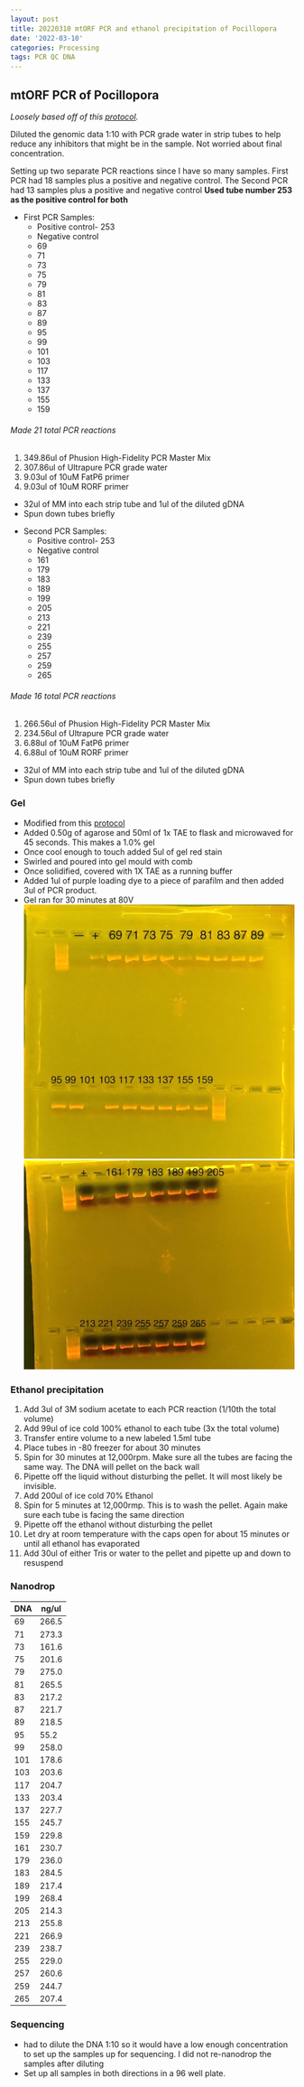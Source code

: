 ```yaml
---
layout: post
title: 20220310 mtORF PCR and ethanol precipitation of Pocillopora
date: '2022-03-10'
categories: Processing
tags: PCR QC DNA
---
```


## mtORF PCR of Pocillopora
*Loosely based off of this [protocol](https://meschedl.github.io/MESPutnam_Open_Lab_Notebook/mtORF-protocol/).*

Diluted the genomic data 1:10 with PCR grade water in strip tubes to help reduce any inhibitors that might be in the sample. Not worried about final concentration.

Setting up two separate PCR reactions since I have so many samples.
First PCR had 18 samples plus a positive and negative control. The Second PCR had 13 samples plus a positive and negative control
**Used tube number 253 as the positive control for both**

 - First PCR Samples:
    * Positive control- 253
    * Negative control
    * 69
    * 71
    * 73
    * 75
    * 79
    * 81
    * 83
    * 87
    * 89
    * 95
    * 99
    * 101
    * 103
    * 117
    * 133
    * 137
    * 155
    * 159

###### Made 21 total PCR reactions
  1. 349.86ul of Phusion High-Fidelity PCR Master Mix
  2. 307.86ul of Ultrapure PCR grade water
  3. 9.03ul of 10uM FatP6 primer
  4. 9.03ul of 10uM RORF primer

  * 32ul of MM into each strip tube and 1ul of the diluted gDNA
  * Spun down tubes briefly


 - Second PCR Samples:
    * Positive control- 253
    * Negative control
    * 161
    * 179
    * 183
    * 189
    * 199
    * 205
    * 213
    * 221
    * 239
    * 255
    * 257
    * 259
    * 265


###### Made 16 total PCR reactions
  1. 266.56ul of Phusion High-Fidelity PCR Master Mix
  2. 234.56ul of Ultrapure PCR grade water
  3. 6.88ul of 10uM FatP6 primer
  4. 6.88ul of 10uM RORF primer

  * 32ul of MM into each strip tube and 1ul of the diluted gDNA
  * Spun down tubes briefly

### Gel

- Modified from this [protocol](https://meschedl.github.io/MESPutnam_Open_Lab_Notebook/Gel-Protocol/)
- Added 0.50g of agarose and 50ml of 1x TAE to flask and microwaved for 45 seconds. This makes a 1.0% gel
- Once cool enough to touch added 5ul of gel red stain
- Swirled and poured into gel mould with comb
- Once solidified, covered with 1X TAE as a running buffer
- Added 1ul of purple loading dye to a piece of parafilm and then added 3ul of PCR product.
- Gel ran for 30 minutes at 80V
 ![20220310_gel.jpg](https://github.com/Kterpis/Putnam_Lab_Notebook/blob/master/images/gels/20220310_gel.jpg?raw=true)
  ![20220310_gel2.jpg](https://github.com/Kterpis/Putnam_Lab_Notebook/blob/master/images/gels/20220310_gel2.jpg?raw=true)

### Ethanol precipitation
1. Add 3ul of 3M sodium acetate to each PCR reaction (1/10th the total volume)
2. Add 99ul of ice cold 100% ethanol to each tube (3x the total volume)
3. Transfer entire volume to a new labeled 1.5ml tube
4. Place tubes in -80 freezer for about 30 minutes
5. Spin for 30 minutes at 12,000rpm. Make sure all the tubes are facing the same way. The DNA will pellet on the back wall
6. Pipette off the liquid without disturbing the pellet. It will most likely be invisible.
7. Add 200ul of ice cold 70% Ethanol
8. Spin for 5 minutes at 12,000rmp. This is to wash the pellet. Again make sure each tube is facing the same direction
9. Pipette off the ethanol without disturbing the pellet
10. Let dry at room temperature with the caps open for about 15 minutes or until all ethanol has evaporated
11. Add 30ul of either Tris or water to the pellet and pipette up and down to resuspend

### Nanodrop

| DNA | ng/ul |
|-------------	|------------	|
|69 | 266.5|
|71 | 273.3|
|73 | 161.6|
|75 |201.6|
|79 | 275.0|
|81 | 265.5|
|83 | 217.2|
|87 | 221.7|
|89 | 218.5|
|95 | 55.2|
|99 |258.0|
|101 | 178.6|
|103 | 203.6|
|117 | 204.7|
|133 | 203.4|
|137 |227.7|
|155 | 245.7|
|159 | 229.8|
|161 | 230.7|
|179 | 236.0|
|183 | 284.5|
|189 | 217.4|
|199 | 268.4|
|205 | 214.3|
|213 |255.8|
|221 | 266.9|
|239 | 238.7|
|255 | 229.0|
|257 | 260.6|
|259 | 244.7|
|265 |207.4|


### Sequencing
  - had to dilute the DNA 1:10 so it would have a low enough concentration to set up the samples up for sequencing. I did not re-nanodrop the samples after diluting
  - Set up all samples in both directions in a 96 well plate.
